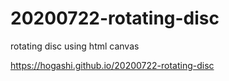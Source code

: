 # 20200722-rotating-disc
rotating disc using html canvas

https://hogashi.github.io/20200722-rotating-disc

